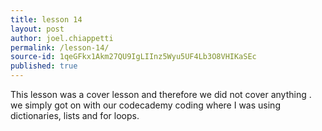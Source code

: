 ```yaml
---
title: lesson 14
layout: post
author: joel.chiappetti
permalink: /lesson-14/
source-id: 1qeGFkx1Akm27QU9IgLIInz5Wyu5UF4Lb3O8VHIKaSEc
published: true
---
```

This lesson was a cover lesson and therefore we did not cover anything . we simply got on with our codecademy coding where I was using dictionaries, lists and for loops.

